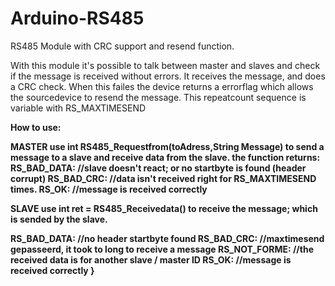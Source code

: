 # Arduino-RS485
RS485 Module with CRC support and resend function.

With this module it's possible to talk between master and slaves and check if the message is received without errors.
It receives the message, and does a CRC check. 
When this failes the device returns a errorflag which allows the sourcedevice to resend the message.
This repeatcount sequence is variable with RS_MAXTIMESEND

<B>How to use:<B> 

<B>MASTER</B>
  use <B>int RS485_Requestfrom(toAdress,String Message)</B> to send a message to a slave and receive data from the slave.
  the function returns:
    RS_BAD_DATA: //slave doesn't react; or no startbyte is found (header corrupt)
    RS_BAD_CRC: //data isn't received right for RS_MAXTIMESEND times. 
    RS_OK: //message is received correctly 

<B>SLAVE</B>
use <B> int ret = RS485_Receivedata()</B> to receive the message; which is sended by the slave.
 
  RS_BAD_DATA: //no header startbyte found
  RS_BAD_CRC: //maxtimesend gepasseerd, it took to long to receive a message
  RS_NOT_FORME: //the received data is for another slave / master ID
  RS_OK: //message is received correctly
 }
